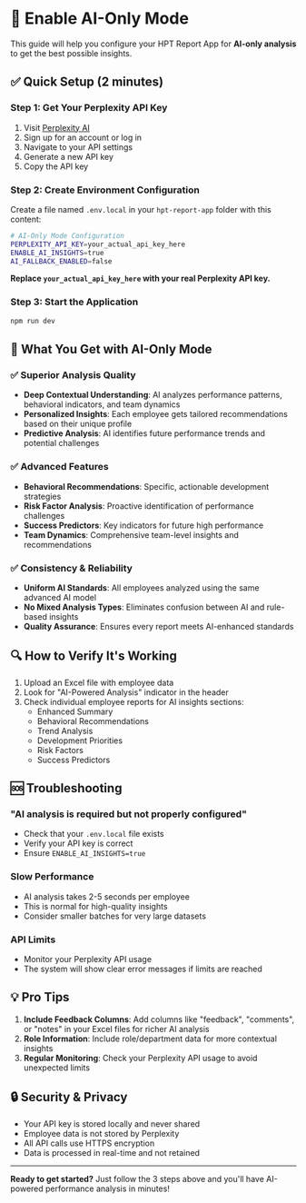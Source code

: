 # 🚀 Enable AI-Only Mode

This guide will help you configure your HPT Report App for **AI-only analysis** to get the best possible insights.

## ✅ Quick Setup (2 minutes)

### Step 1: Get Your Perplexity API Key
1. Visit [Perplexity AI](https://www.perplexity.ai/)
2. Sign up for an account or log in
3. Navigate to your API settings
4. Generate a new API key
5. Copy the API key

### Step 2: Create Environment Configuration
Create a file named `.env.local` in your `hpt-report-app` folder with this content:

```bash
# AI-Only Mode Configuration
PERPLEXITY_API_KEY=your_actual_api_key_here
ENABLE_AI_INSIGHTS=true
AI_FALLBACK_ENABLED=false
```

**Replace `your_actual_api_key_here` with your real Perplexity API key.**

### Step 3: Start the Application
```bash
npm run dev
```

## 🎯 What You Get with AI-Only Mode

### ✅ **Superior Analysis Quality**
- **Deep Contextual Understanding**: AI analyzes performance patterns, behavioral indicators, and team dynamics
- **Personalized Insights**: Each employee gets tailored recommendations based on their unique profile
- **Predictive Analysis**: AI identifies future performance trends and potential challenges

### ✅ **Advanced Features**
- **Behavioral Recommendations**: Specific, actionable development strategies
- **Risk Factor Analysis**: Proactive identification of performance challenges
- **Success Predictors**: Key indicators for future high performance
- **Team Dynamics**: Comprehensive team-level insights and recommendations

### ✅ **Consistency & Reliability**
- **Uniform AI Standards**: All employees analyzed using the same advanced AI model
- **No Mixed Analysis Types**: Eliminates confusion between AI and rule-based insights
- **Quality Assurance**: Ensures every report meets AI-enhanced standards

## 🔍 How to Verify It's Working

1. Upload an Excel file with employee data
2. Look for "AI-Powered Analysis" indicator in the header
3. Check individual employee reports for AI insights sections:
   - Enhanced Summary
   - Behavioral Recommendations
   - Trend Analysis
   - Development Priorities
   - Risk Factors
   - Success Predictors

## 🆘 Troubleshooting

### "AI analysis is required but not properly configured"
- Check that your `.env.local` file exists
- Verify your API key is correct
- Ensure `ENABLE_AI_INSIGHTS=true`

### Slow Performance
- AI analysis takes 2-5 seconds per employee
- This is normal for high-quality insights
- Consider smaller batches for very large datasets

### API Limits
- Monitor your Perplexity API usage
- The system will show clear error messages if limits are reached

## 💡 Pro Tips

1. **Include Feedback Columns**: Add columns like "feedback", "comments", or "notes" in your Excel files for richer AI analysis
2. **Role Information**: Include role/department data for more contextual insights
3. **Regular Monitoring**: Check your Perplexity API usage to avoid unexpected limits

## 🔒 Security & Privacy

- Your API key is stored locally and never shared
- Employee data is not stored by Perplexity
- All API calls use HTTPS encryption
- Data is processed in real-time and not retained

---

**Ready to get started?** Just follow the 3 steps above and you'll have AI-powered performance analysis in minutes! 